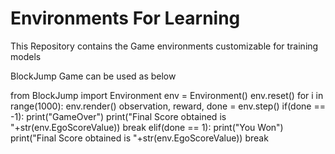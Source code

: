 # Environments For Learning
This Repository contains the Game environments customizable for training models


BlockJump Game can be used as below

from BlockJump import Environment
env = Environment()
env.reset()
for i in range(1000):
  env.render()
  observation, reward, done = env.step()
  if(done == -1):
    print("GameOver")
    print("Final Score obtained is "+str(env.EgoScoreValue))
    break
  elif(done == 1):
    print("You Won")
    print("Final Score obtained is "+str(env.EgoScoreValue))
    break
